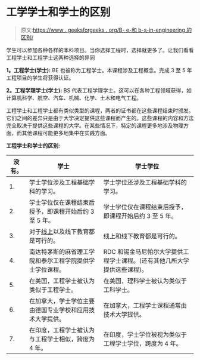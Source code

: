 # 工学学士和学士的区别

> 原文:[https://www . geeksforgeeks . org/B- e-和 b-s-in-engineering 的区别/](https://www.geeksforgeeks.org/difference-between-b-e-and-b-s-in-engineering/)

学生可以参加各种各样的本科项目。当你选择工程时，选择就更多了。让我们看看工程学士和工程学士这两种选择的异同

**1。工程学士(学士):**
BE 也被称为工程学士。本课程涉及工程概念。完成 3 至 5 年工程项目的学生将获得认证。

**2。工程学理学士(学士):**
BS 代表工程学理学士。这可以在各种工程领域获得，如计算机科学、航空、汽车、机械、化学、土木和电气工程。

工程学士和工程学士都有类似类型的课程，两者的证书都在这些课程结束时颁发。它们之间的差异只是由于大学决定提供这些课程而产生的。这些课程的内容和方法完全取决于提供这些课程的大学。在某些情况下，特定的课程更多地涉及物理方面，而其他课程可能更多地集中在实践方面。

**工程学士和学士的区别:**

<center>

| 没有。 | 学士 | 学士学位 |
| --- | --- | --- |
| 1. | 学士学位涉及工程基础学科的学习。 | 学士学位还涉及工程基础学科的学习。 |
| 2. | 学士学位仅在课程结束后授予，即课程开始后约 3 至 5 年。 | 学士学位仅在课程结束后授予，即课程开始后约 3 至 5 年。 |
| 3. | 对于[线上](https://www.geeksforgeeks.org/5-reasons-why-online-learning-is-the-future/)以及线下教育都是可行的。 | 线上和线下教育都是可行的。 |
| 4. | 南达特茅斯的麻省理工学院和泰尔工程学院提供学士学位课程。 | RDC 和锡金马尼帕尔大学提供工程学士课程。(还有其他几所大学提供这些课程)。 |
| 5. | 在美国，工程学士被认为类似于工程学士。 | 在美国，理科学士被认为类似于工科学士。 |
| 6. | 在加拿大，学士学位主要由德国专业学校和应用技术大学提供。 | 在加拿大，工程学士课程通常由技术大学提供。 |
| 7. | 在印度，工程学士被认为与工程学士相似，跨度为 4 年。 | 在印度，学士学位被视为类似于工程学士学位，跨度为 4 年。 |

</center>